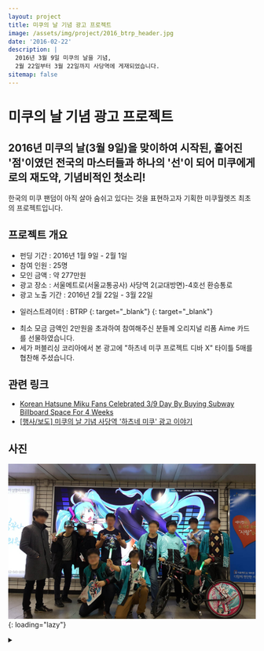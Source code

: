 ```yaml
---
layout: project
title: 미쿠의 날 기념 광고 프로젝트
image: /assets/img/project/2016_btrp_header.jpg
date: '2016-02-22'
description: |
  2016년 3월 9일 미쿠의 날을 기념,  
  2월 22일부터 3월 22일까지 사당역에 게재되었습니다.
sitemap: false
---
```


# 미쿠의 날 기념 광고 프로젝트

## 2016년 미쿠의 날(3월 9일)을 맞이하여 시작된,  흩어진 '점'이였던 전국의 마스터들과 하나의 '선'이 되어 미쿠에게로의 재도약, 기념비적인 첫소리!

한국의 미쿠 팬덤이 아직 살아 숨쉬고 있다는 것을 표현하고자 기획한 미쿠월렛즈 최초의 프로젝트입니다.

## 프로젝트 개요
- 펀딩 기간 : 2016년 1월 9일 - 2월 1일
- 참여 인원 : 25명
- 모인 금액 : 약 277만원
- 광고 장소 : 서울메트로(서울교통공사) 사당역 2(교대방면)-4호선 환승통로
- 광고 노출 기간 : 2016년 2월 22일 - 3월 22일

* 일러스트레이터 : BTRP [<i class="fab fa-twitter" style="color: #1DA1F2;"></i>](https://twitter.com/BTRP_BT){: target="_blank"} [<i class="icon-pixiv"></i>](https://www.pixiv.net/users/3779517){: target="_blank"}

- 최소 모금 금액인 2만원을 초과하여 참여해주신 분들께 오리지널 리폼 Aime 카드를 선물하였습니다.
- 세가 퍼블리싱 코리아에서 본 광고에 "하츠네 미쿠 프로젝트 디바 X" 타이틀 5매를 협찬해 주셨습니다.

## 관련 링크
* [Korean Hatsune Miku Fans Celebrated 3/9 Day By Buying Subway Billboard Space For 4 Weeks](https://www.mikufan.com/korean-hatsune-miku-fans-celebrated-39-day-by-buying-subway-billboard-space-for-2-weeks/)
* <a href="https://bbs.ruliweb.com/hobby/board/300100/read/29227264" target="_blank">[행사/보도] 미쿠의 날 기념 사당역 '하츠네 미쿠' 광고 이야기</a>


## 사진
![photo](/assets/img/project/2016_ad_phototime.jpg){: loading="lazy"}

<details>
<summary data-closed="더보기" data-open="접기"></summary>
<!-- 스타일 적용시 div 래핑 -->
<div markdown="1" style="padding: 15px 0">

![ad](/assets/img/project/2016_ad_pic.jpg){: loading="lazy"}

![aime-reward](/assets/img/project/2016_ad_aime.jpg){: loading="lazy"}

![sega-diva](/assets/img/project/2016_ad_divax.jpg){: loading="lazy"}

</div>
</details>